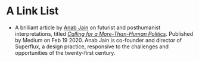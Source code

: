 # A Link List 

* A brilliant article by [Anab Jain](https://superflux.in/index.php/team/anab/#) on futurist and posthumanist interpretations, titled [<i>Calling for a More-Than-Human Politics</i>](https://medium.com/@anabjain/calling-for-a-more-than-human-politics-f558b57983e6). Published by Medium on Feb 19 2020. Anab Jain is co-founder and director of Superflux, a design practice, responsive to the challenges and opportunities of the twenty-first century.


